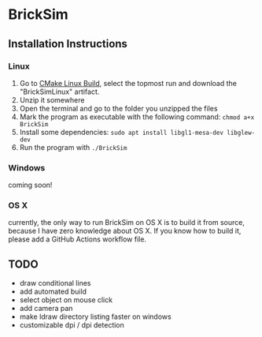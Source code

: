 # BrickSim

## Installation Instructions
### Linux
1. Go to [CMake Linux Build](https://github.com/bb1950328/BrickSim/actions?query=workflow%3A%22CMake+Linux+Build%22), select the topmost run and download the "BrickSimLinux" artifact.
1. Unzip it somewhere
1. Open the terminal and go to the folder you unzipped the files
1. Mark the program as executable with the following command: `chmod a+x BrickSim`
1. Install some dependencies: `sudo apt install libgl1-mesa-dev libglew-dev`
1. Run the program with `./BrickSim`
### Windows
coming soon!
### OS X
currently, the only way to run BrickSim on OS X is to build it from source, because I have zero knowledge about OS X. If you know how to build it, please add a GitHub Actions workflow file.


## TODO
- draw conditional lines
- add automated build
- select object on mouse click
- add camera pan
- make ldraw directory listing faster on windows
- customizable dpi / dpi detection